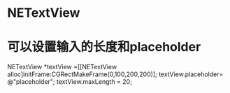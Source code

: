# NETextView
# 可以设置输入的长度和placeholder


NETextView *textView =[[NETextView alloc]initFrame:CGRectMakeFrame(0,100,200,200)];
textView.placeholder= @"placeholder";
textView.maxLength = 20;
